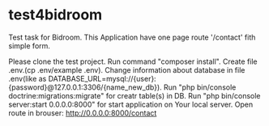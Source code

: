 # test4bidroom
Test task for Bidroom.
This Application have one page route '/contact' fith simple form. 


Please clone the test project. 
Run command "composer install". 
Create file .env.(cp .env/example .env).
Change information about database in file .env(like as  DATABASE_URL=mysql://{user}:{password}@127.0.0.1:3306/{name_new_db}).
Run "php bin/console doctrine:migrations:migrate" for creatr table(s) in DB.
Run "php bin/console server:start 0.0.0.0:8000" for start application on Your local server.
Open route in brouser: http://0.0.0.0:8000/contact
